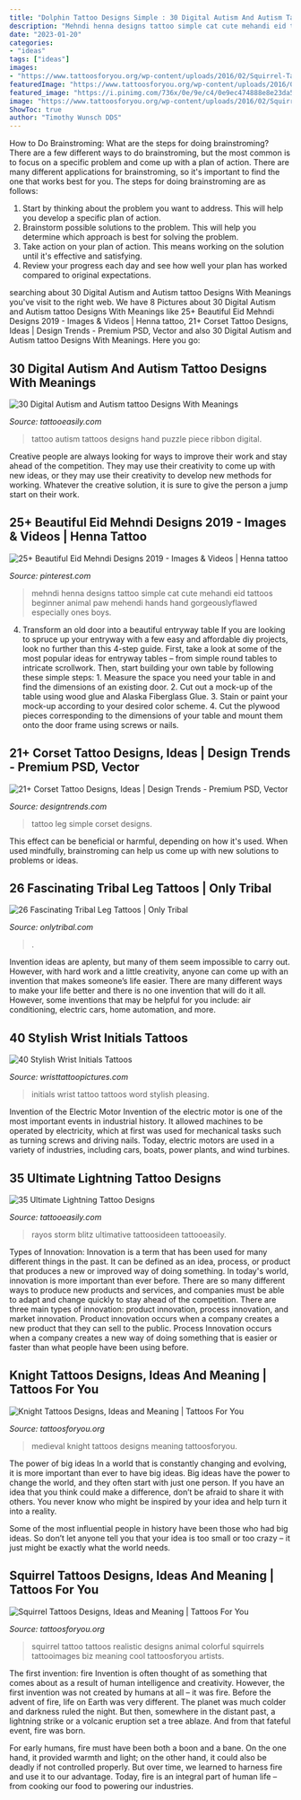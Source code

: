 ```yaml
---
title: "Dolphin Tattoo Designs Simple : 30 Digital Autism And Autism Tattoo Designs With Meanings"
description: "Mehndi henna designs tattoo simple cat cute mehandi eid tattoos beginner animal paw mehendi hands hand gorgeouslyflawed especially ones boys"
date: "2023-01-20"
categories:
- "ideas"
tags: ["ideas"]
images:
- "https://www.tattoosforyou.org/wp-content/uploads/2016/02/Squirrel-Tattoo-Ideas.jpg"
featuredImage: "https://www.tattoosforyou.org/wp-content/uploads/2016/03/Medieval-Knight-Tattoos-1.jpg"
featured_image: "https://i.pinimg.com/736x/0e/9e/c4/0e9ec474888e8e23da538f71a5f2105f.jpg"
image: "https://www.tattoosforyou.org/wp-content/uploads/2016/02/Squirrel-Tattoo-Ideas.jpg"
ShowToc: true
author: "Timothy Wunsch DDS"
---
```



How to Do Brainstroming: What are the steps for doing brainstroming?
There are a few different ways to do brainstroming, but the most common is to focus on a specific problem and come up with a plan of action. There are many different applications for brainstroming, so it's important to find the one that works best for you. The steps for doing brainstroming are as follows: 
1. Start by thinking about the problem you want to address. This will help you develop a specific plan of action.
2. Brainstorm possible solutions to the problem. This will help you determine which approach is best for solving the problem.
3. Take action on your plan of action. This means working on the solution until it's effective and satisfying. 
4. Review your progress each day and see how well your plan has worked compared to original expectations.

	

		
searching about 30 Digital Autism and Autism tattoo Designs With Meanings you've visit to the right web. We have 8 Pictures about 30 Digital Autism and Autism tattoo Designs With Meanings like 25+ Beautiful Eid Mehndi Designs 2019 - Images &amp; Videos | Henna tattoo, 21+ Corset Tattoo Designs, Ideas | Design Trends - Premium PSD, Vector and also 30 Digital Autism and Autism tattoo Designs With Meanings. Here you go:
		
    
## 30 Digital Autism And Autism Tattoo Designs With Meanings

<img loading=lazy src="http://www.tattooeasily.com/wp-content/uploads/2013/06/1916.jpg" onerror="this.onerror=null;this.src='https://tse2.mm.bing.net/th?id=OIP.eSlGd9B9_8v0fiznjThlcgHaJ7&amp;pid=15.1';" alt="30 Digital Autism and Autism tattoo Designs With Meanings">

_Source: tattooeasily.com_

>tattoo autism tattoos designs hand puzzle piece ribbon digital. 

	

Creative people are always looking for ways to improve their work and stay ahead of the competition. They may use their creativity to come up with new ideas, or they may use their creativity to develop new methods for working. Whatever the creative solution, it is sure to give the person a jump start on their work.

    
## 25+ Beautiful Eid Mehndi Designs 2019 - Images &amp; Videos | Henna Tattoo

<img loading=lazy src="https://i.pinimg.com/736x/0e/9e/c4/0e9ec474888e8e23da538f71a5f2105f.jpg" onerror="this.onerror=null;this.src='https://tse3.mm.bing.net/th?id=OIP.9qWS-6iOKIbRKkSrJHtyWAHaNK&amp;pid=15.1';" alt="25+ Beautiful Eid Mehndi Designs 2019 - Images &amp; Videos | Henna tattoo">

_Source: pinterest.com_

>mehndi henna designs tattoo simple cat cute mehandi eid tattoos beginner animal paw mehendi hands hand gorgeouslyflawed especially ones boys. 

	

4. Transform an old door into a beautiful entryway table
If you are looking to spruce up your entryway with a few easy and affordable diy projects, look no further than this 4-step guide. First, take a look at some of the most popular ideas for entryway tables – from simple round tables to intricate scrollwork. Then, start building your own table by following these simple steps: 1. Measure the space you need your table in and find the dimensions of an existing door. 2. Cut out a mock-up of the table using wood glue and Alaska Fiberglass Glue. 3. Stain or paint your mock-up according to your desired color scheme. 4. Cut the plywood pieces corresponding to the dimensions of your table and mount them onto the door frame using screws or nails.

    
## 21+ Corset Tattoo Designs, Ideas | Design Trends - Premium PSD, Vector

<img loading=lazy src="https://images.designtrends.com/wp-content/uploads/2016/07/19181514/Simple-Tattoo-on-Leg.jpg" onerror="this.onerror=null;this.src='https://tse1.mm.bing.net/th?id=OIP.GwP4DJqcVEUG21fqy7qmdQHaHa&amp;pid=15.1';" alt="21+ Corset Tattoo Designs, Ideas | Design Trends - Premium PSD, Vector">

_Source: designtrends.com_

>tattoo leg simple corset designs. 

	

This effect can be beneficial or harmful, depending on how it's used. When used mindfully, brainstroming can help us come up with new solutions to problems or ideas.

    
## 26 Fascinating Tribal Leg Tattoos | Only Tribal

<img loading=lazy src="https://www.onlytribal.com/wp-content/uploads/2015/12/Full-Leg-Tribal-Tattoos.jpg" onerror="this.onerror=null;this.src='https://tse3.mm.bing.net/th?id=OIP.eGX_suo0UfYNcZuI8iWUUAAAAA&amp;pid=15.1';" alt="26 Fascinating Tribal Leg Tattoos | Only Tribal">

_Source: onlytribal.com_

>. 

	

Invention ideas are aplenty, but many of them seem impossible to carry out. However, with hard work and a little creativity, anyone can come up with an invention that makes someone’s life easier. There are many different ways to make your life better and there is no one invention that will do it all. However, some inventions that may be helpful for you include: air conditioning, electric cars, home automation, and more.

    
## 40 Stylish Wrist Initials Tattoos

<img loading=lazy src="http://www.wristtattoopictures.com/wp-content/uploads/2016/06/Initials-Word-Tattoo-On-Wrist-WT1062.jpg" onerror="this.onerror=null;this.src='https://tse3.mm.bing.net/th?id=OIP.XRzH3l0fTK1nRTPEmc6XEwHaJ4&amp;pid=15.1';" alt="40 Stylish Wrist Initials Tattoos">

_Source: wristtattoopictures.com_

>initials wrist tattoo tattoos word stylish pleasing. 

	

Invention of the Electric Motor
Invention of the electric motor is one of the most important events in industrial history. It allowed machines to be operated by electricity, which at first was used for mechanical tasks such as turning screws and driving nails. Today, electric motors are used in a variety of industries, including cars, boats, power plants, and wind turbines.

    
## 35 Ultimate Lightning Tattoo Designs

<img loading=lazy src="http://www.tattooeasily.com/wp-content/uploads/2013/06/103.jpg" onerror="this.onerror=null;this.src='https://tse4.mm.bing.net/th?id=OIP.9LNX_0ijefftLmtZCQ5B2AHaQn&amp;pid=15.1';" alt="35 Ultimate Lightning Tattoo Designs">

_Source: tattooeasily.com_

>rayos storm blitz ultimative tattoosideen tattooeasily. 

	

Types of Innovation:
Innovation is a term that has been used for many different things in the past. It can be defined as an idea, process, or product that produces a new or improved way of doing something. In today's world, innovation is more important than ever before. There are so many different ways to produce new products and services, and companies must be able to adapt and change quickly to stay ahead of the competition. 
There are three main types of innovation: product innovation, process innovation, and market innovation. Product innovation occurs when a company creates a new product that they can sell to the public. Process Innovation occurs when a company creates a new way of doing something that is easier or faster than what people have been using before.

    
## Knight Tattoos Designs, Ideas And Meaning | Tattoos For You

<img loading=lazy src="https://www.tattoosforyou.org/wp-content/uploads/2016/03/Medieval-Knight-Tattoos-1.jpg" onerror="this.onerror=null;this.src='https://tse4.mm.bing.net/th?id=OIP.DMxcRh73r1XHniseAGuE8QHaJ4&amp;pid=15.1';" alt="Knight Tattoos Designs, Ideas and Meaning | Tattoos For You">

_Source: tattoosforyou.org_

>medieval knight tattoos designs meaning tattoosforyou. 

	

The power of big ideas
In a world that is constantly changing and evolving, it is more important than ever to have big ideas. Big ideas have the power to change the world, and they often start with just one person.
If you have an idea that you think could make a difference, don’t be afraid to share it with others. You never know who might be inspired by your idea and help turn it into a reality.

Some of the most influential people in history have been those who had big ideas. So don’t let anyone tell you that your idea is too small or too crazy – it just might be exactly what the world needs.

    
## Squirrel Tattoos Designs, Ideas And Meaning | Tattoos For You

<img loading=lazy src="https://www.tattoosforyou.org/wp-content/uploads/2016/02/Squirrel-Tattoo-Ideas.jpg" onerror="this.onerror=null;this.src='https://tse2.mm.bing.net/th?id=OIP.5dfwJYNi267Qw-ROj90DxQHaKE&amp;pid=15.1';" alt="Squirrel Tattoos Designs, Ideas and Meaning | Tattoos For You">

_Source: tattoosforyou.org_

>squirrel tattoo tattoos realistic designs animal colorful squirrels tattooimages biz meaning cool tattoosforyou artists. 

	

The first invention: fire
Invention is often thought of as something that comes about as a result of human intelligence and creativity. However, the first invention was not created by humans at all – it was fire.
Before the advent of fire, life on Earth was very different. The planet was much colder and darkness ruled the night. But then, somewhere in the distant past, a lightning strike or a volcanic eruption set a tree ablaze. And from that fateful event, fire was born.

For early humans, fire must have been both a boon and a bane. On the one hand, it provided warmth and light; on the other hand, it could also be deadly if not controlled properly. But over time, we learned to harness fire and use it to our advantage. Today, fire is an integral part of human life – from cooking our food to powering our industries.

